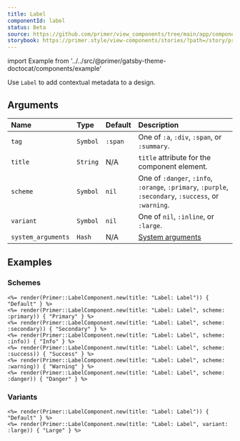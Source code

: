 ```yaml
---
title: Label
componentId: label
status: Beta
source: https://github.com/primer/view_components/tree/main/app/components/primer/label_component.rb
storybook: https://primer.style/view-components/stories/?path=/story/primer-label-component
---
```


import Example from '../../src/@primer/gatsby-theme-doctocat/components/example'

<!-- Warning: AUTO-GENERATED file, do not edit. Add code comments to your Ruby instead <3 -->

Use `Label` to add contextual metadata to a design.

## Arguments

| Name | Type | Default | Description |
| :- | :- | :- | :- |
| `tag` | `Symbol` | `:span` | One of `:a`, `:div`, `:span`, or `:summary`. |
| `title` | `String` | N/A | `title` attribute for the component element. |
| `scheme` | `Symbol` | `nil` | One of `:danger`, `:info`, `:orange`, `:primary`, `:purple`, `:secondary`, `:success`, or `:warning`. |
| `variant` | `Symbol` | `nil` | One of `nil`, `:inline`, or `:large`. |
| `system_arguments` | `Hash` | N/A | [System arguments](/system-arguments) |

## Examples

### Schemes

<Example src="<span title='Label: Label' data-view-component='true' class='Label'>Default</span><span title='Label: Label' data-view-component='true' class='Label Label--primary'>Primary</span><span title='Label: Label' data-view-component='true' class='Label Label--secondary'>Secondary</span><span title='Label: Label' data-view-component='true' class='Label Label--info'>Info</span><span title='Label: Label' data-view-component='true' class='Label Label--success'>Success</span><span title='Label: Label' data-view-component='true' class='Label Label--warning'>Warning</span><span title='Label: Label' data-view-component='true' class='Label Label--danger'>Danger</span>" />

```erb
<%= render(Primer::LabelComponent.new(title: "Label: Label")) { "Default" } %>
<%= render(Primer::LabelComponent.new(title: "Label: Label", scheme: :primary)) { "Primary" } %>
<%= render(Primer::LabelComponent.new(title: "Label: Label", scheme: :secondary)) { "Secondary" } %>
<%= render(Primer::LabelComponent.new(title: "Label: Label", scheme: :info)) { "Info" } %>
<%= render(Primer::LabelComponent.new(title: "Label: Label", scheme: :success)) { "Success" } %>
<%= render(Primer::LabelComponent.new(title: "Label: Label", scheme: :warning)) { "Warning" } %>
<%= render(Primer::LabelComponent.new(title: "Label: Label", scheme: :danger)) { "Danger" } %>
```

### Variants

<Example src="<span title='Label: Label' data-view-component='true' class='Label'>Default</span><span title='Label: Label' data-view-component='true' class='Label Label--large'>Large</span>" />

```erb
<%= render(Primer::LabelComponent.new(title: "Label: Label")) { "Default" } %>
<%= render(Primer::LabelComponent.new(title: "Label: Label", variant: :large)) { "Large" } %>
```
